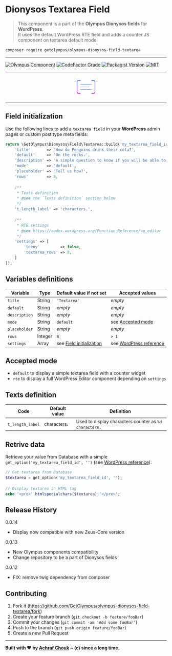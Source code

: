 # Dionysos Textarea Field
> This component is a part of the **Olympus Dionysos fields** for **WordPress**.  
> It uses the default WordPress RTE field and adds a counter JS component on textarea default mode.

```sh
composer require getolympus/olympus-dionysos-field-textarea
```

---

[![Olympus Component][olympus-image]][olympus-url]
[![CodeFactor Grade][codefactor-image]][codefactor-url]
[![Packagist Version][packagist-image]][packagist-url]
[![MIT][license-image]][license-blob]

---

<p align="center">
    <img src="https://github.com/GetOlympus/olympus-dionysos-field-textarea/blob/master/assets/field-textarea-64.png" />
</p>

---

## Field initialization

Use the following lines to add a `textarea field` in your **WordPress** admin pages or custom post type meta fields:

```php
return \GetOlympus\Dionysos\Field\Textarea::build('my_textarea_field_id', [
    'title'       => 'How do Penguins drink their cola?',
    'default'     => 'On the rocks.',
    'description' => 'A simple question to know if you will be able to survive to the Penguin domination.',
    'mode'        => 'default',
    'placeholder' => 'Tell us how?',
    'rows'        => 8,

    /**
     * Texts definition
     * @see the `Texts definition` section below
     */
    't_length_label' => 'characters.',

    /**
     * RTE settings
     * @see https://codex.wordpress.org/Function_Reference/wp_editor
     */
    'settings' => [
        'teeny'         => false,
        'textarea_rows' => 8,
    ]
]);
```

## Variables definitions

| Variable      | Type    | Default value if not set | Accepted values |
| ------------- | ------- | ------------------------ | --------------- |
| `title`       | String  | `'Textarea'` | *empty* |
| `default`     | String  | *empty* | *empty* |
| `description` | String  | *empty* | *empty* |
| `mode`        | String  | `default` | see [Accepted mode](#accepted-mode) |
| `placeholder` | String  | *empty* | *empty* |
| `rows`        | Integer | `8` | `> 1` |
| `settings`    | Array   | see [Field initialization](#field-initialization) | see [WordPress reference](https://codex.wordpress.org/Function_Reference/wp_editor) |

## Accepted mode

* `default` to display a simple textarea field with a counter widget
* `rte` to display a full WordPress Editor component depending on `settings`

## Texts definition

| Code | Default value | Definition |
| ---- | ------------- | ---------- |
| `t_length_label` | characters. | Used to display characters counter as `%d characters.` |

## Retrive data

Retrieve your value from Database with a simple `get_option('my_textarea_field_id', '')` (see [WordPress reference][getoption-url]):

```php
// Get textarea from Database
$textarea = get_option('my_textarea_field_id', '');

// Display textarea in HTML tag
echo '<pre>'.htmlspecialchars($textarea).'</pre>';
```

## Release History

0.0.14
- Display now compatible with new Zeus-Core version

0.0.13
- New Olympus components compatibility
- Change repository to be a part of Dionysos fields

0.0.12
- FIX: remove twig dependency from composer

## Contributing

1. Fork it (<https://github.com/GetOlympus/olympus-dionysos-field-textarea/fork>)
2. Create your feature branch (`git checkout -b feature/fooBar`)
3. Commit your changes (`git commit -am 'Add some fooBar'`)
4. Push to the branch (`git push origin feature/fooBar`)
5. Create a new Pull Request

---

**Built with ♥ by [Achraf Chouk](https://github.com/crewstyle "Achraf Chouk") ~ (c) since a long time.**

<!-- links & imgs dfn's -->
[olympus-image]: https://img.shields.io/badge/for-Olympus-44cc11.svg?style=flat-square
[olympus-url]: https://github.com/GetOlympus
[codefactor-image]: https://www.codefactor.io/repository/github/GetOlympus/olympus-dionysos-field-textarea/badge?style=flat-square
[codefactor-url]: https://www.codefactor.io/repository/github/getolympus/olympus-dionysos-field-textarea
[getoption-url]: https://developer.wordpress.org/reference/functions/get_option/
[license-blob]: https://github.com/GetOlympus/olympus-dionysos-field-textarea/blob/master/LICENSE
[license-image]: https://img.shields.io/badge/license-MIT_License-blue.svg?style=flat-square
[packagist-image]: https://img.shields.io/packagist/v/getolympus/olympus-dionysos-field-textarea.svg?style=flat-square
[packagist-url]: https://packagist.org/packages/getolympus/olympus-dionysos-field-textarea